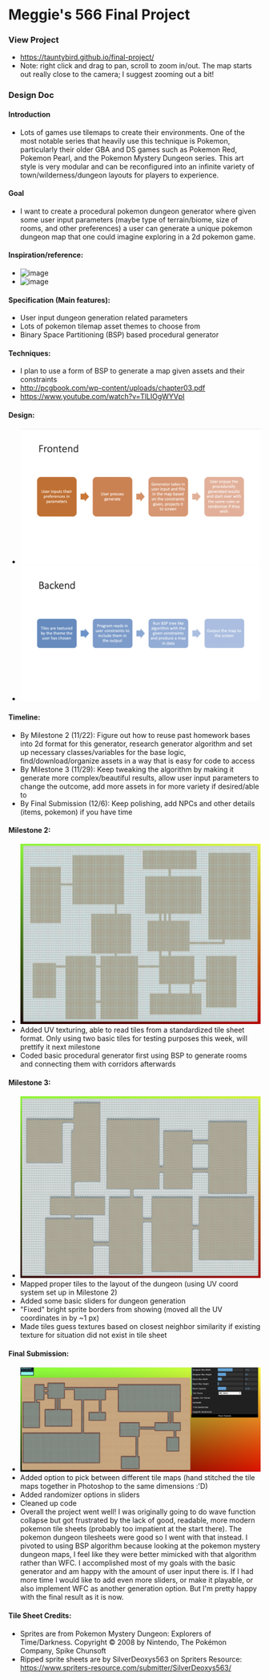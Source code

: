 # Meggie's 566 Final Project


### View Project
- https://tauntybird.github.io/final-project/
- Note: right click and drag to pan, scroll to zoom in/out. The map starts out really close to the camera; I suggest zooming out a bit!

### Design Doc

#### Introduction
- Lots of games use tilemaps to create their environments. One of the most notable series that heavily use this technique is Pokemon, particularly their older GBA and DS games such as Pokemon Red, Pokemon Pearl, and the Pokemon Mystery Dungeon series. This art style is very modular and can be reconfigured into an infinite variety of town/wilderness/dungeon layouts for players to experience.

#### Goal
- I want to create a procedural pokemon dungeon generator where given some user input parameters (maybe type of terrain/biome, size of rooms, and other preferences) a user can generate a unique pokemon dungeon map that one could imagine exploring in a 2d pokemon game.

#### Inspiration/reference:
- ![image](http://www.psypokes.com/dungeon/dungeon/layout1.png)
- ![image](http://www.psypokes.com/dungeon/dungeon/layout2.png)

#### Specification (Main features):
- User input dungeon generation related parameters
- Lots of pokemon tilemap asset themes to choose from
- Binary Space Partitioning (BSP) based procedural generator

#### Techniques:
- I plan to use a form of BSP to generate a map given assets and their constraints
- http://pcgbook.com/wp-content/uploads/chapter03.pdf
- https://www.youtube.com/watch?v=TlLIOgWYVpI

#### Design:
- ![image](frontend.png)
- ![image](backend.png)

#### Timeline:
- By Milestone 2 (11/22): Figure out how to reuse past homework bases into 2d format for this generator, research generator algorithm and set up necessary classes/variables for the base logic, find/download/organize assets in a way that is easy for code to access
- By Milestone 3 (11/29): Keep tweaking the algorithm by making it generate more complex/beautiful results, allow user input parameters to change the outcome, add more assets in for more variety if desired/able to
- By Final Submission (12/6): Keep polishing, add NPCs and other details (items, pokemon) if you have time

#### Milestone 2:
- ![image](milestone2.png)
- Added UV texturing, able to read tiles from a standardized tile sheet format. Only using two basic tiles for testing purposes this week, will prettify it next milestone
- Coded basic procedural generator first using BSP to generate rooms and connecting them with corridors afterwards

#### Milestone 3:
- ![image](milestone3.png)
- Mapped proper tiles to the layout of the dungeon (using UV coord system set up in Milestone 2)
- Added some basic sliders for dungeon generation
- "Fixed" bright sprite borders from showing (moved all the UV coordinates in by ~1 px)
- Made tiles guess textures based on closest neighbor similarity if existing texture for situation did not exist in tile sheet

#### Final Submission:
- ![image](final.png)
- Added option to pick between different tile maps (hand stitched the tile maps together in Photoshop to the same dimensions :'D)
- Added randomizer options in sliders
- Cleaned up code
- Overall the project went well! I was originally going to do wave function collapse but got frustrated by the lack of good, readable, more modern pokemon tile sheets (probably too impatient at the start there). The pokemon dungeon tilesheets were good so I went with that instead. I pivoted to using BSP algorithm because looking at the pokemon mystery dungeon maps, I feel like they were better mimicked with that algorithm rather than WFC. I accomplished most of my goals with the basic generator and am happy with the amount of user input there is. If I had more time I would like to add even more sliders, or make it playable, or also implement WFC as another generation option. But I'm pretty happy with the final result as it is now.

#### Tile Sheet Credits:
- Sprites are from Pokemon Mystery Dungeon: Explorers of Time/Darkness. Copyright © 2008 by Nintendo, The Pokémon Company, Spike Chunsoft
- Ripped sprite sheets are by SilverDeoxys563 on Spriters Resource: https://www.spriters-resource.com/submitter/SilverDeoxys563/
